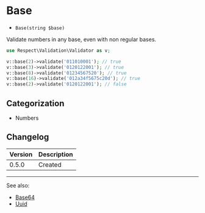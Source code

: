 # Base

- `Base(string $base)`

Validate numbers in any base, even with non regular bases.

```php
use Respect\Validation\Validator as v;

v::base(2)->validate('011010001'); // true
v::base(3)->validate('0120122001'); // true
v::base(8)->validate('01234567520'); // true
v::base(16)->validate('012a34f5675c20d'); // true
v::base(2)->validate('0120122001'); // false
```

## Categorization

- Numbers

## Changelog

Version | Description
--------|-------------
  0.5.0 | Created

***
See also:

- [Base64](Base64.md)
- [Uuid](Uuid.md)

